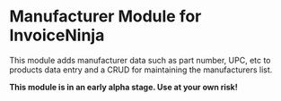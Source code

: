 # Manufacturer Module for InvoiceNinja

This module adds manufacturer data such as part number, UPC, etc to products data entry and a CRUD for maintaining the manufacturers list.

**This module is in an early alpha stage.  Use at your own risk!**
